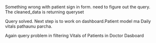 Something wrong with patient sign in form. need to figure out the query. The cleaned_data is returning queryset

Query solved.
Next step is to work on dashboard.Patient model ma Daily vitals pathaunu parcha. 

Again query problem in filtering Vitals of Patients in Doctor Dasboard